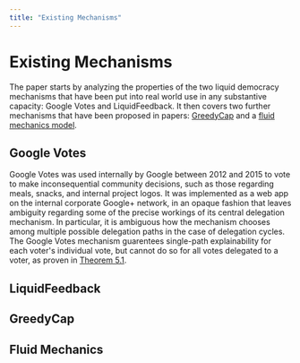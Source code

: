 ```yaml
---
title: "Existing Mechanisms"
---
```


# Existing Mechanisms

The paper starts by analyzing the properties of the two liquid democracy mechanisms that have been put into real world use in any substantive capacity: Google Votes and LiquidFeedback. It then covers two further mechanisms that have been proposed in papers: [GreedyCap][kahng] and a [fluid mechanics model][golz].

## Google Votes

Google Votes was used internally by Google between 2012 and 2015 to vote to make inconsequential community decisions, such as those regarding meals, snacks, and internal project logos. It was implemented as a web app on the internal corporate Google+ network, in an opaque fashion that leaves ambiguity regarding some of the precise workings of its central delegation mechanism. In particular, it is ambiguous how the mechanism chooses among multiple possible delegation paths in the case of delegation cycles.
The Google Votes mechanism guarentees single-path explainability for each voter's individual vote, but cannot do so for all votes delegated to a voter, as proven in [Theorem 5.1](theorems).

## LiquidFeedback

## GreedyCap

## Fluid Mechanics



[kahng]: https://cdn.aaai.org/ojs/11468/11468-13-14996-1-2-20201228.pdf
[golz]: https://arxiv.org/pdf/1808.01906
